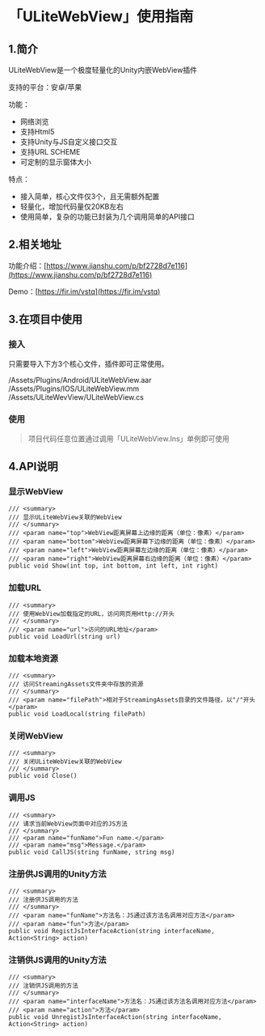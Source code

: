 # 「ULiteWebView」使用指南

## 1.简介
ULiteWebView是一个极度轻量化的Unity内嵌WebView插件

支持的平台：安卓/苹果

功能：
* 网络浏览
* 支持Html5
* 支持Unity与JS自定义接口交互
* 支持URL SCHEME
* 可定制的显示窗体大小

特点：
* 接入简单，核心文件仅3个，且无需额外配置
* 轻量化，增加代码量仅20KB左右
* 使用简单，复杂的功能已封装为几个调用简单的API接口

## 2.相关地址

功能介绍：[https://www.jianshu.com/p/bf2728d7e116](https://www.jianshu.com/p/bf2728d7e116)

Demo：[https://fir.im/vstq](https://fir.im/vstq)

## 3.在项目中使用
### 接入
只需要导入下方3个核心文件，插件即可正常使用。

/Assets/Plugins/Android/ULiteWebView.aar
/Assets/Plugins/IOS/ULiteWebView.mm
/Assets/ULiteWevView/ULiteWebView.cs

### 使用
>项目代码任意位置通过调用「ULiteWebView.Ins」单例即可使用

## 4.API说明
### 显示WebView
```
/// <summary>
/// 显示ULiteWebView关联的WebView
/// </summary>
/// <param name="top">WebView距离屏幕上边缘的距离（单位：像素）</param>
/// <param name="bottom">WebView距离屏幕下边缘的距离（单位：像素）</param>
/// <param name="left">WebView距离屏幕左边缘的距离（单位：像素）</param>
/// <param name="right">WebView距离屏幕右边缘的距离（单位：像素）</param>
public void Show(int top, int bottom, int left, int right)
```

### 加载URL
```
/// <summary>
/// 使用WebView加载指定的URL，访问网页用Http://开头
/// </summary>
/// <param name="url">访问的URL地址</param>
public void LoadUrl(string url)
```

### 加载本地资源
```
/// <summary>
/// 访问StreamingAssets文件夹中存放的资源
/// </summary>
/// <param name="filePath">相对于StreamingAssets目录的文件路径，以"/"开头</param>
public void LoadLocal(string filePath)
```

### 关闭WebView
```
/// <summary>
/// 关闭ULiteWebView关联的WebView
/// </summary>
public void Close()
```

### 调用JS
```
/// <summary>
/// 请求当前WebView页面中对应的JS方法
/// </summary>
/// <param name="funName">Fun name.</param>
/// <param name="msg">Message.</param>
public void CallJS(string funName, string msg)
```

### 注册供JS调用的Unity方法
```
/// <summary>
/// 注册供JS调用的方法
/// </summary>
/// <param name="funName">方法名：JS通过该方法名调用对应方法</param>
/// <param name="fun">方法</param>
public void RegistJsInterfaceAction(string interfaceName, Action<String> action)
```

### 注销供JS调用的Unity方法
```
/// <summary>
/// 注销供JS调用的方法
/// </summary>
/// <param name="interfaceName">方法名：JS通过该方法名调用对应方法</param>
/// <param name="action">方法</param>
public void UnregistJsInterfaceAction(string interfaceName, Action<String> action)
```

